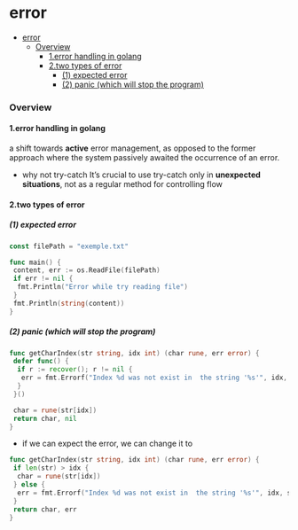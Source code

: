 # error


<!-- @import "[TOC]" {cmd="toc" depthFrom=1 depthTo=6 orderedList=false} -->

<!-- code_chunk_output -->

- [error](#error)
    - [Overview](#overview)
      - [1.error handling in golang](#1error-handling-in-golang)
      - [2.two types of error](#2two-types-of-error)
        - [(1) expected error](#1-expected-error)
        - [(2) panic (which will stop the program)](#2-panic-which-will-stop-the-program)

<!-- /code_chunk_output -->


### Overview

#### 1.error handling in golang

a shift towards **active** error management, as opposed to the former approach where the system passively awaited the occurrence of an error. 

* why not try-catch
It’s crucial to use try-catch only in **unexpected situations**, not as a regular method for controlling flow

#### 2.two types of error

##### (1) expected error
```go
const filePath = "exemple.txt"

func main() {
 content, err := os.ReadFile(filePath)
 if err != nil {
  fmt.Println("Error while try reading file")
 }
 fmt.Println(string(content))
}
```

##### (2) panic (which will stop the program)

```go
func getCharIndex(str string, idx int) (char rune, err error) {
 defer func() {
  if r := recover(); r != nil {
   err = fmt.Errorf("Index %d was not exist in  the string '%s'", idx, str)
  }
 }()

 char = rune(str[idx])
 return char, nil
}
```

* if we can expect the error, we can change it to
```go
func getCharIndex(str string, idx int) (char rune, err error) {
 if len(str) > idx {
  char = rune(str[idx])
 } else {
  err = fmt.Errorf("Index %d was not exist in  the string '%s'", idx, str)
 }
 return char, err
}
```